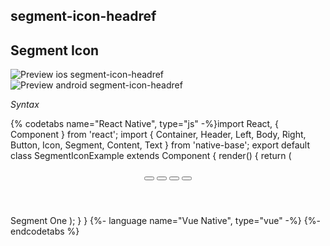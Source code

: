 ## segment-icon-headref
## Segment Icon

![Preview ios segment-icon-headref](https://raw.githubusercontent.com/GeekyAnts/NativeBase-KitchenSink/v2.6.1/screenshots/ios/segment-icon.png)
![Preview android segment-icon-headref](https://raw.githubusercontent.com/GeekyAnts/NativeBase-KitchenSink/v2.6.1/screenshots/android/segment-icon.png)

*Syntax*

{% codetabs name="React Native", type="js" -%}import React, { Component } from 'react';
import { Container, Header, Left, Body, Right, Button, Icon, Segment, Content, Text } from 'native-base';
export default class SegmentIconExample extends Component {
  render() {
    return (
      <Container>
        <Header hasSegment>
          <Left>
            <Button transparent>
              <Icon name="arrow-back" />
            </Button>
          </Left>
          <Body>
            <Segment>
              <Button first active><Icon name="arrow-back" /></Button>
              <Button last><Icon name="arrow-forward" /></Button>
            </Segment>
          </Body>
          <Right>
            <Button transparent>
              <Icon name="search" />
            </Button>
          </Right>
        </Header>
        <Content padder>
          <Text>Segment One</Text>
        </Content>
      </Container>
    );
  }
}
{%- language name="Vue Native", type="vue" -%}
<template>
  <nb-container>
    <nb-header hasSegment>
      <nb-left>
        <nb-button transparent>
          <nb-icon name="arrow-back" />
        </nb-button>
      </nb-left>
      <nb-body>
        <nb-segment>
          <nb-button first active><nb-icon name="arrow-back" /></nb-button>
          <nb-button last><nb-icon name="arrow-forward" />
        </nb-segment>
      </nb-body>
      <nb-right>
        <nb-button transparent>
          <nb-icon name="search" />
        </nb-button>
      </nb-right>
    </nb-header>
    <nb-content padder>
      <nb-text>Segment One</nb-text>
    </nb-content>
  </nb-container>
</template>
{%- endcodetabs %}
   <p>
    <div id="" class="mobileDevice" style="background: url(&quot;https://docs.nativebase.io/docs/assets/iosphone.png&quot;) no-repeat; padding: 63px 20px 100px 15px; width: 292px; height: 600px;margin:0 auto;float:none;">
        <img src="https://raw.githubusercontent.com/GeekyAnts/NativeBase-KitchenSink/v2.6.1/screenshots/ios/segment-icon.png" alt="" style="display:block !important" />
    </div>
</p>
<br />